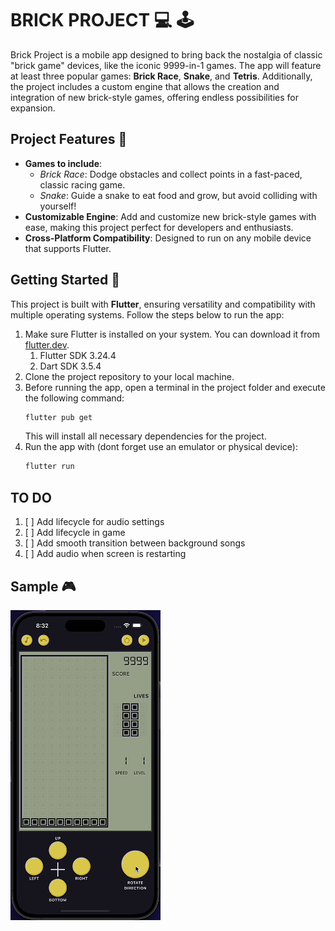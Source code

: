 # BRICK PROJECT 💻 🕹

Brick Project is a mobile app designed to bring back the nostalgia of classic "brick game" devices, like the iconic 9999-in-1 games. The app will feature at least three popular games: **Brick Race**, **Snake**, and **Tetris**. Additionally, the project includes a custom engine that allows the creation and integration of new brick-style games, offering endless possibilities for expansion.

## Project Features 🎯

-   **Games to include**:
    -   _Brick Race_: Dodge obstacles and collect points in a fast-paced, classic racing game.
    -   _Snake_: Guide a snake to eat food and grow, but avoid colliding with yourself!
-   **Customizable Engine**: Add and customize new brick-style games with ease, making this project perfect for developers and enthusiasts.
-   **Cross-Platform Compatibility**: Designed to run on any mobile device that supports Flutter.

## Getting Started 🧭

This project is built with **Flutter**, ensuring versatility and compatibility with multiple operating systems. Follow the steps below to run the app:

1. Make sure Flutter is installed on your system. You can download it from [flutter.dev](https://flutter.dev).
    1. Flutter SDK 3.24.4
    2. Dart SDK 3.5.4
2. Clone the project repository to your local machine.
3. Before running the app, open a terminal in the project folder and execute the following command:
    ```bash
    flutter pub get
    ```
    This will install all necessary dependencies for the project.
4. Run the app with (dont forget use an emulator or physical device):
    ```bash
    flutter run
    ```

## TO DO

1. [ ] Add lifecycle for audio settings
2. [ ] Add lifecycle in game
3. [ ] Add smooth transition between background songs
4. [ ] Add audio when screen is restarting

## Sample 🎮

![Alt Text](/assets/0212.gif)
